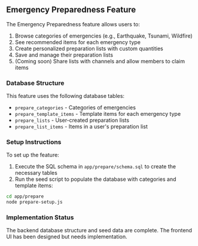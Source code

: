 ## Emergency Preparedness Feature

The Emergency Preparedness feature allows users to:

1. Browse categories of emergencies (e.g., Earthquake, Tsunami, Wildfire)
2. See recommended items for each emergency type
3. Create personalized preparation lists with custom quantities
4. Save and manage their preparation lists
5. (Coming soon) Share lists with channels and allow members to claim items

### Database Structure

This feature uses the following database tables:

- `prepare_categories` - Categories of emergencies
- `prepare_template_items` - Template items for each emergency type
- `prepare_lists` - User-created preparation lists
- `prepare_list_items` - Items in a user's preparation list

### Setup Instructions

To set up the feature:

1. Execute the SQL schema in `app/prepare/schema.sql` to create the necessary tables
2. Run the seed script to populate the database with categories and template items:

```bash
cd app/prepare
node prepare-setup.js
```

### Implementation Status

The backend database structure and seed data are complete. The frontend UI has been designed but needs implementation. 